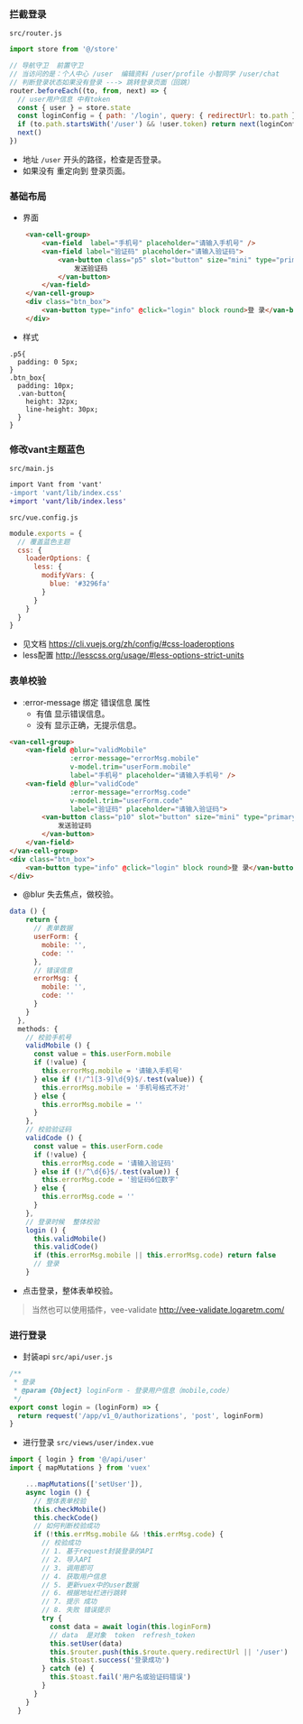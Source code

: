 ### 拦截登录

`src/router.js`

```js
import store from '@/store'
```

```js
// 导航守卫  前置守卫
// 当访问的是：个人中心 /user  编辑资料 /user/profile 小智同学 /user/chat
// 判断登录状态如果没有登录 ---> 跳转登录页面（回跳）
router.beforeEach((to, from, next) => {
  // user用户信息 中有token
  const { user } = store.state
  const loginConfig = { path: '/login', query: { redirectUrl: to.path } }
  if (to.path.startsWith('/user') && !user.token) return next(loginConfig)
  next()
})
```

- 地址 `/user` 开头的路径，检查是否登录。
- 如果没有 重定向到  登录页面。



### 基础布局

- 界面

```html
    <van-cell-group>
        <van-field  label="手机号" placeholder="请输入手机号" />
        <van-field label="验证码" placeholder="请输入验证码">
            <van-button class="p5" slot="button" size="mini" type="primary">
                发送验证码           
            </van-button>
        </van-field>
    </van-cell-group>
    <div class="btn_box">
        <van-button type="info" @click="login" block round>登 录</van-button>
    </div>
```

- 样式

```less
.p5{
  padding: 0 5px;
}
.btn_box{
  padding: 10px;
  .van-button{
    height: 32px;
    line-height: 30px;
  }
}
```



### 修改vant主题蓝色

`src/main.js`

```diff
import Vant from 'vant'
-import 'vant/lib/index.css'
+import 'vant/lib/index.less'
```

`src/vue.config.js`

```js
module.exports = {
  // 覆盖蓝色主题
  css: {
    loaderOptions: {
      less: {
        modifyVars: {
          blue: '#3296fa'
        }
      }
    }
  }
}

```

- 见文档  https://cli.vuejs.org/zh/config/#css-loaderoptions
- less配置 http://lesscss.org/usage/#less-options-strict-units



### 表单校验

- :error-message  绑定 错误信息 属性
  - 有值  显示错误信息。
  - 没有  显示正确，无提示信息。

```html
<van-cell-group>
    <van-field @blur="validMobile" 
               :error-message="errorMsg.mobile" 
               v-model.trim="userForm.mobile"  
               label="手机号" placeholder="请输入手机号" />
    <van-field @blur="validCode" 
               :error-message="errorMsg.code" 
               v-model.trim="userForm.code"  
               label="验证码" placeholder="请输入验证码">
        <van-button class="p10" slot="button" size="mini" type="primary">
            发送验证码
        </van-button>
    </van-field>
</van-cell-group>
<div class="btn_box">
    <van-button type="info" @click="login" block round>登 录</van-button>
</div>
```

- @blur  失去焦点，做校验。

```js
data () {
    return {
      // 表单数据  
      userForm: {
        mobile: '',
        code: ''
      },
      // 错误信息  
      errorMsg: {
        mobile: '',
        code: ''
      }
    }
  },
  methods: {
    // 校验手机号  
    validMobile () {
      const value = this.userForm.mobile
      if (!value) {
        this.errorMsg.mobile = '请输入手机号'
      } else if (!/^1[3-9]\d{9}$/.test(value)) {
        this.errorMsg.mobile = '手机号格式不对'
      } else {
        this.errorMsg.mobile = ''
      }
    },
    // 校验验证码    
    validCode () {
      const value = this.userForm.code
      if (!value) {
        this.errorMsg.code = '请输入验证码'
      } else if (!/^\d{6}$/.test(value)) {
        this.errorMsg.code = '验证码6位数字'
      } else {
        this.errorMsg.code = ''
      }
    },
    // 登录时候  整体校验    
    login () {
      this.validMobile()
      this.validCode()
      if (this.errorMsg.mobile || this.errorMsg.code) return false
      // 登录
    }
```

- 点击登录，整体表单校验。

> 当然也可以使用插件，vee-validate  http://vee-validate.logaretm.com/



### 进行登录

- 封装api  `src/api/user.js`

```js
/**
 * 登录
 * @param {Object} loginForm - 登录用户信息（mobile,code）
 */
export const login = (loginForm) => {
  return request('/app/v1_0/authorizations', 'post', loginForm)
}
```

- 进行登录 `src/views/user/index.vue`

```js
import { login } from '@/api/user'
import { mapMutations } from 'vuex'
```

```js
    ...mapMutations(['setUser']),
    async login () {
      // 整体表单校验
      this.checkMobile()
      this.checkCode()
      // 如何判断校验成功
      if (!this.errMsg.mobile && !this.errMsg.code) {
        // 校验成功
        // 1. 基于request封装登录的API
        // 2. 导入API
        // 3. 调用即可
        // 4. 获取用户信息
        // 5. 更新vuex中的user数据
        // 6. 根据地址栏进行跳转
        // 7. 提示 成功
        // 8. 失败 错误提示
        try {
          const data = await login(this.loginForm)
          // data  是对象  token  refresh_token
          this.setUser(data)
          this.$router.push(this.$route.query.redirectUrl || '/user')
          this.$toast.success('登录成功')
        } catch (e) {
          this.$toast.fail('用户名或验证码错误')
        }
      }
    }
  }
```







